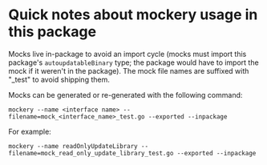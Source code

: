 # Quick notes about mockery usage in this package

Mocks live in-package to avoid an import cycle (mocks must import this
package's `autoupdatableBinary` type; the package would have to import the mock
if it weren't in the package). The mock file names are suffixed with "_test" to
avoid shipping them.

Mocks can be generated or re-generated with the following command:

```
mockery --name <interface name> --filename=mock_<interface_name>_test.go --exported --inpackage
```

For example:

```
mockery --name readOnlyUpdateLibrary --filename=mock_read_only_update_library_test.go --exported --inpackage
```
